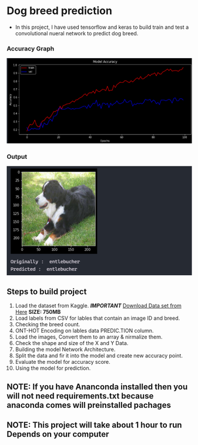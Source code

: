 # Dog breed prediction

- In this project, I have used tensorflow and keras to build train and test a convolutional nueral network to predict dog breed.

### Accuracy Graph

![Graph Image](./rec/graph.png)

### Output

![Output Image](./rec/output.png)

## Steps to build project

1. Load the dataset from Kaggle. ***IMPORTANT*** [Download Data set from Here](https://www.kaggle.com/catherinehorng/dogbreedidfromcomp/download) **SIZE: 750MB**
2. Load labels from CSV for lables that contain an image ID and breed.
3. Checking the breed count.
4. ONT-HOT Encoding on lables data PREDIC.TION column.
5. Load the images, Convert them to an array & nirmalize them.
6. Check the shape and size of the X and Y Data.
7. Building the model Network Architecture.
8. Split the data and fir it into the model and create new accuracy point.
9. Evaluate the model for accuracy score.
10. Using the model for prediction.

## NOTE: If you have Ananconda installed then you will not need requirements.txt because anaconda comes will preinstalled pachages

## NOTE: This project will take about 1 hour to run Depends on your computer
